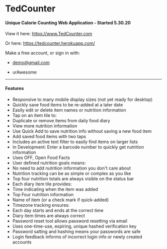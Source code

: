 # TedCounter
#### Unique Calorie Counting Web Application - Started 5.30.20

View it here: https://www.TedCounter.com

Or here: https://tedcounter.herokuapp.com/

Make a free account, or sign in with:

- demo@gmail.com

- urAwesome

---

#### Features

- Responsive to many mobile display sizes (not yet ready for desktop)
- Quickly save food items to be re-added at a later date
 - Easily edit or delete item names or nutrition information
- Tap on an item tile to:
 - Duplicate or remove items from daily food diary
 - View more nutrition information
- Use Quick Add to save nutrition info without saving a new food item
- Add saved food items with two taps
 - Includes an active text filter to easily find items on larger lists
- In Development: Enter a barcode number to quickly get nutrition information
 - Uses OFF, Open Food Facts
- User defined nutrition goals means:
 - No need to add nutrition information you don't care about
 - Nutrition tracking can be as simple or complex as you like
- Top four nutrition totals are always visible on the status bar
- Each diary item tile provides:
 - Time indicating when the item was added
 - Top Four nutrition information
 - Name of item (or a check mark if quick-added)
- Timezone tracking ensures:
 - Each day starts and ends at the correct time
 - Diary item times are always correct
- Password reset tool allows password resetting via email
 - Uses one-time-use, expiring, unique hashed verification key
- Password salting and hashing means your passwords are safe
- Login feedback informs of incorrect login info or newly created accounts